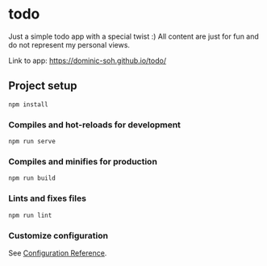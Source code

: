 # todo
Just a simple todo app with a special twist :)
All content are just for fun and do not represent my personal views. 

Link to app: https://dominic-soh.github.io/todo/
## Project setup
```
npm install
```

### Compiles and hot-reloads for development
```
npm run serve
```

### Compiles and minifies for production
```
npm run build
```

### Lints and fixes files
```
npm run lint
```

### Customize configuration
See [Configuration Reference](https://cli.vuejs.org/config/).
